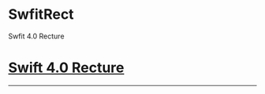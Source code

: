 # SwfitRect
Swfit 4.0 Recture

[Swift 4.0 Recture](https://github.com/HwangWoonChun/SwfitRect/blob/master/Swfit4.0.md)
===========
* * *
